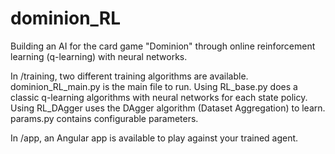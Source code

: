 # dominion_RL
Building an AI for the card game "Dominion" through online reinforcement learning (q-learning) with neural networks.

In /training, two different training algorithms are available. dominion_RL_main.py is the main file to run. Using RL_base.py does a classic q-learning algorithms with neural networks for each state policy. Using RL_DAgger uses the DAgger algorithm (Dataset Aggregation) to learn. params.py contains configurable parameters.

In /app, an Angular app is available to play against your trained agent.
